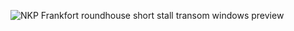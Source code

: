 ![NKP Frankfort roundhouse short stall transom windows preview](https://github.com/user-attachments/assets/3f0a3626-ff33-4560-8ff8-4ee1df9ad915)
